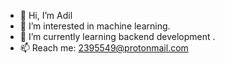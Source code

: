 - 👋 Hi, I’m Adil
- 👀 I’m interested in machine learning.
- 🌱 I’m currently learning backend development .
- 📫 Reach me: 2395549@protonmail.com

<!---
aprogrammer3/aprogrammer3 is a ✨ special ✨ repository because its `README.md` (this file) appears on your GitHub profile.
You can click the Preview link to take a look at your changes.
--->
